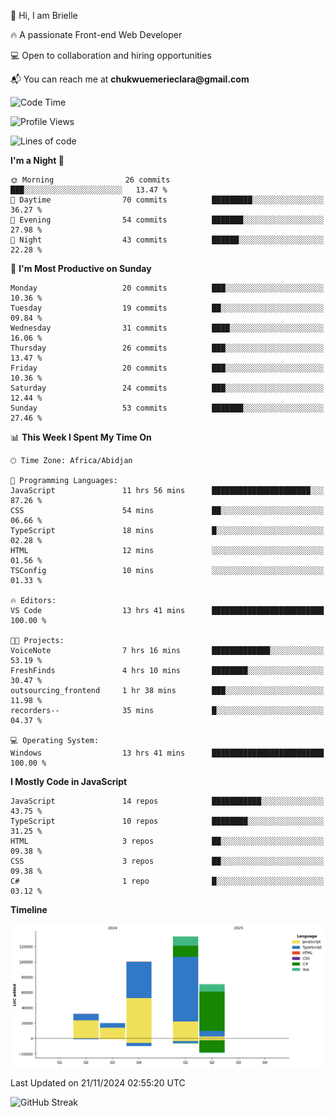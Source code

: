 <div align="left">
  <p>👋 Hi, I am Brielle</p>
  <p>🔥 A passionate Front-end Web Developer</p>
  <p>💻 Open to collaboration and hiring opportunities</p>
  <p>📬 You can reach me at <strong>chukwuemerieclara@gmail.com</strong></p>
</div>


 
 <!--START_SECTION:waka-->
![Code Time](http://img.shields.io/badge/Code%20Time-335%20hrs%2017%20mins-blue)

![Profile Views](http://img.shields.io/badge/Profile%20Views-16-blue)

![Lines of code](https://img.shields.io/badge/From%20Hello%20World%20I%27ve%20Written-125.7%20thousand%20lines%20of%20code-blue)

**I'm a Night 🦉** 

```text
🌞 Morning                26 commits          ███░░░░░░░░░░░░░░░░░░░░░░   13.47 % 
🌆 Daytime                70 commits          █████████░░░░░░░░░░░░░░░░   36.27 % 
🌃 Evening                54 commits          ███████░░░░░░░░░░░░░░░░░░   27.98 % 
🌙 Night                  43 commits          ██████░░░░░░░░░░░░░░░░░░░   22.28 % 
```
📅 **I'm Most Productive on Sunday** 

```text
Monday                   20 commits          ███░░░░░░░░░░░░░░░░░░░░░░   10.36 % 
Tuesday                  19 commits          ██░░░░░░░░░░░░░░░░░░░░░░░   09.84 % 
Wednesday                31 commits          ████░░░░░░░░░░░░░░░░░░░░░   16.06 % 
Thursday                 26 commits          ███░░░░░░░░░░░░░░░░░░░░░░   13.47 % 
Friday                   20 commits          ███░░░░░░░░░░░░░░░░░░░░░░   10.36 % 
Saturday                 24 commits          ███░░░░░░░░░░░░░░░░░░░░░░   12.44 % 
Sunday                   53 commits          ███████░░░░░░░░░░░░░░░░░░   27.46 % 
```


📊 **This Week I Spent My Time On** 

```text
🕑︎ Time Zone: Africa/Abidjan

💬 Programming Languages: 
JavaScript               11 hrs 56 mins      ██████████████████████░░░   87.26 % 
CSS                      54 mins             ██░░░░░░░░░░░░░░░░░░░░░░░   06.66 % 
TypeScript               18 mins             █░░░░░░░░░░░░░░░░░░░░░░░░   02.28 % 
HTML                     12 mins             ░░░░░░░░░░░░░░░░░░░░░░░░░   01.56 % 
TSConfig                 10 mins             ░░░░░░░░░░░░░░░░░░░░░░░░░   01.33 % 

🔥 Editors: 
VS Code                  13 hrs 41 mins      █████████████████████████   100.00 % 

🐱‍💻 Projects: 
VoiceNote                7 hrs 16 mins       █████████████░░░░░░░░░░░░   53.19 % 
FreshFinds               4 hrs 10 mins       ████████░░░░░░░░░░░░░░░░░   30.47 % 
outsourcing_frontend     1 hr 38 mins        ███░░░░░░░░░░░░░░░░░░░░░░   11.98 % 
recorders--              35 mins             █░░░░░░░░░░░░░░░░░░░░░░░░   04.37 % 

💻 Operating System: 
Windows                  13 hrs 41 mins      █████████████████████████   100.00 % 
```

**I Mostly Code in JavaScript** 

```text
JavaScript               14 repos            ███████████░░░░░░░░░░░░░░   43.75 % 
TypeScript               10 repos            ████████░░░░░░░░░░░░░░░░░   31.25 % 
HTML                     3 repos             ██░░░░░░░░░░░░░░░░░░░░░░░   09.38 % 
CSS                      3 repos             ██░░░░░░░░░░░░░░░░░░░░░░░   09.38 % 
C#                       1 repo              █░░░░░░░░░░░░░░░░░░░░░░░░   03.12 % 
```



**Timeline**

![Lines of Code chart](https://raw.githubusercontent.com/Brielle28/Brielle28/main/assets/bar_graph.png)


 Last Updated on 21/11/2024 02:55:20 UTC
<!--END_SECTION:waka-->

![GitHub Streak](https://github-readme-streak-stats.herokuapp.com/?user=Brielle28)



